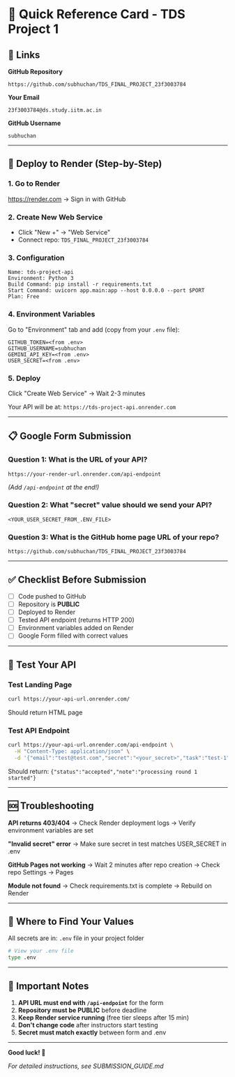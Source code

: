 # 📝 Quick Reference Card - TDS Project 1

## 🔗 Links

**GitHub Repository**
```
https://github.com/subhuchan/TDS_FINAL_PROJECT_23f3003784
```

**Your Email**
```
23f3003784@ds.study.iitm.ac.in
```

**GitHub Username**
```
subhuchan
```

---

## 🚀 Deploy to Render (Step-by-Step)

### 1. Go to Render
https://render.com → Sign in with GitHub

### 2. Create New Web Service
- Click "New +" → "Web Service"
- Connect repo: `TDS_FINAL_PROJECT_23f3003784`

### 3. Configuration
```
Name: tds-project-api
Environment: Python 3
Build Command: pip install -r requirements.txt
Start Command: uvicorn app.main:app --host 0.0.0.0 --port $PORT
Plan: Free
```

### 4. Environment Variables
Go to "Environment" tab and add (copy from your `.env` file):
```
GITHUB_TOKEN=<from .env>
GITHUB_USERNAME=subhuchan
GEMINI_API_KEY=<from .env>
USER_SECRET=<from .env>
```

### 5. Deploy
Click "Create Web Service" → Wait 2-3 minutes

Your API will be at: `https://tds-project-api.onrender.com`

---

## 📋 Google Form Submission

### Question 1: What is the URL of your API?
```
https://your-render-url.onrender.com/api-endpoint
```
*(Add `/api-endpoint` at the end!)*

### Question 2: What "secret" value should we send your API?
```
<YOUR_USER_SECRET_FROM_.ENV_FILE>
```

### Question 3: What is the GitHub home page URL of your repo?
```
https://github.com/subhuchan/TDS_FINAL_PROJECT_23f3003784
```

---

## ✅ Checklist Before Submission

- [ ] Code pushed to GitHub
- [ ] Repository is **PUBLIC**
- [ ] Deployed to Render
- [ ] Tested API endpoint (returns HTTP 200)
- [ ] Environment variables added on Render
- [ ] Google Form filled with correct values

---

## 🧪 Test Your API

### Test Landing Page
```bash
curl https://your-api-url.onrender.com/
```
Should return HTML page

### Test API Endpoint
```bash
curl https://your-api-url.onrender.com/api-endpoint \
  -H "Content-Type: application/json" \
  -d '{"email":"test@test.com","secret":"<your_secret>","task":"test-1","round":1,"nonce":"123","brief":"Hello World","checks":[],"evaluation_url":"https://httpbin.org/post","attachments":[]}'
```
Should return: `{"status":"accepted","note":"processing round 1 started"}`

---

## 🆘 Troubleshooting

**API returns 403/404**
→ Check Render deployment logs
→ Verify environment variables are set

**"Invalid secret" error**
→ Make sure secret in test matches USER_SECRET in .env

**GitHub Pages not working**
→ Wait 2 minutes after repo creation
→ Check repo Settings → Pages

**Module not found**
→ Check requirements.txt is complete
→ Rebuild on Render

---

## 📁 Where to Find Your Values

All secrets are in: `.env` file in your project folder

```bash
# View your .env file
type .env
```

---

## 🎯 Important Notes

1. **API URL must end with `/api-endpoint`** for the form
2. **Repository must be PUBLIC** before deadline
3. **Keep Render service running** (free tier sleeps after 15 min)
4. **Don't change code** after instructors start testing
5. **Secret must match exactly** between form and .env

---

**Good luck! 🚀**

*For detailed instructions, see SUBMISSION_GUIDE.md*
